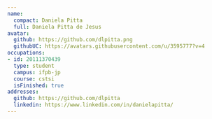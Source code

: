 ```yaml
---
name:
  compact: Daniela Pitta
  full: Daniela Pitta de Jesus
avatar:
  github: https://github.com/dlpitta.png
  githubUC: https://avatars.githubusercontent.com/u/3595777?v=4
occupations:
- id: 20111370439
  type: student
  campus: ifpb-jp
  course: cstsi
  isFinished: true
addresses:
  github: https://github.com/dlpitta
  linkedin: https://www.linkedin.com/in/danielapitta/
---
```

